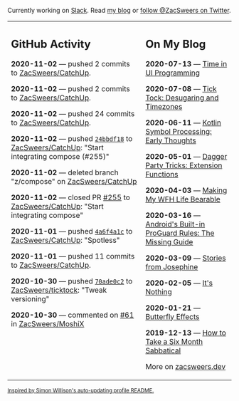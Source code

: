 Currently working on [Slack](https://slack.com/). Read [my blog](https://zacsweers.dev/) or [follow @ZacSweers on Twitter](https://twitter.com/ZacSweers).

<table><tr><td valign="top" width="60%">

## GitHub Activity
<!-- githubActivity starts -->
**2020-11-02** — pushed 2 commits to [ZacSweers/CatchUp](https://api.github.com/repos/ZacSweers/CatchUp).

**2020-11-02** — pushed 2 commits to [ZacSweers/CatchUp](https://api.github.com/repos/ZacSweers/CatchUp).

**2020-11-02** — pushed 24 commits to [ZacSweers/CatchUp](https://api.github.com/repos/ZacSweers/CatchUp).

**2020-11-02** — pushed [`24bbdf18`](https://github.com/ZacSweers/CatchUp/commit/24bbdf18d832fb94e056932ccee9b022c2187c8c) to [ZacSweers/CatchUp](https://api.github.com/repos/ZacSweers/CatchUp): "Start integrating compose (#255)"

**2020-11-02** — deleted branch "z/compose" on [ZacSweers/CatchUp](https://api.github.com/repos/ZacSweers/CatchUp)

**2020-11-02** — closed PR [#255](https://api.github.com/repos/ZacSweers/CatchUp/pulls/255) to [ZacSweers/CatchUp](https://api.github.com/repos/ZacSweers/CatchUp): "Start integrating compose"

**2020-11-01** — pushed [`4a6f4a1c`](https://github.com/ZacSweers/CatchUp/commit/4a6f4a1c5374f0389982dd05933841b589cd15bd) to [ZacSweers/CatchUp](https://api.github.com/repos/ZacSweers/CatchUp): "Spotless"

**2020-11-01** — pushed 11 commits to [ZacSweers/CatchUp](https://api.github.com/repos/ZacSweers/CatchUp).

**2020-10-30** — pushed [`70ade0c2`](https://github.com/ZacSweers/ticktock/commit/70ade0c25618317f20851dc69a5194ba353bcbed) to [ZacSweers/ticktock](https://api.github.com/repos/ZacSweers/ticktock): "Tweak versioning"

**2020-10-30** — commented on [#61](https://github.com/ZacSweers/MoshiX/issues/61#issuecomment-719728585) in [ZacSweers/MoshiX](https://api.github.com/repos/ZacSweers/MoshiX)
<!-- githubActivity ends -->
</td><td valign="top" width="40%">

## On My Blog
<!-- blog starts -->
**2020-07-13** — [Time in UI Programming](https://www.zacsweers.dev/time-in-ui/)

**2020-07-08** — [Tick Tock: Desugaring and Timezones](https://www.zacsweers.dev/ticktock-desugaring-timezones/)

**2020-06-11** — [Kotlin Symbol Processing: Early Thoughts](https://www.zacsweers.dev/kotlin-symbol-processor-early-thoughts/)

**2020-05-01** — [Dagger Party Tricks: Extension Functions](https://www.zacsweers.dev/dagger-party-tricks-extension-functions/)

**2020-04-03** — [Making My WFH Life Bearable](https://www.zacsweers.dev/making-wfh-life-bearable/)

**2020-03-16** — [Android's Built-in ProGuard Rules: The Missing Guide](https://www.zacsweers.dev/android-proguard-rules/)

**2020-03-09** — [Stories from Josephine](https://www.zacsweers.dev/stories-from-josephine/)

**2020-02-05** — [It's Nothing](https://www.zacsweers.dev/its-nothing/)

**2020-01-21** — [Butterfly Effects](https://www.zacsweers.dev/butterfly-effects/)

**2019-12-13** — [How to Take a Six Month Sabbatical](https://www.zacsweers.dev/how-to-take-a-six-month-sabbatical/)
<!-- blog ends -->
More on [zacsweers.dev](https://zacsweers.dev/)
</td></tr></table>

<sub><a href="https://simonwillison.net/2020/Jul/10/self-updating-profile-readme/">Inspired by Simon Willison's auto-updating profile README.</a></sub>